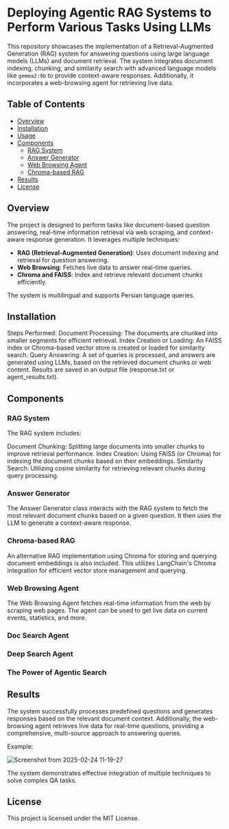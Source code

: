 # Deploying Agentic RAG Systems to Perform Various Tasks Using LLMs

This repository showcases the implementation of a Retrieval-Augmented Generation (RAG) system for answering questions using large language models (LLMs) and document retrieval. The system integrates document indexing, chunking, and similarity search with advanced language models like `gemma2:9b` to provide context-aware responses. Additionally, it incorporates a web-browsing agent for retrieving live data.

## Table of Contents
- [Overview](#overview)
- [Installation](#installation)
- [Usage](#usage)
- [Components](#components)
  - [RAG System](#rag-system)
  - [Answer Generator](#answer-generator)
  - [Web Browsing Agent](#web-browsing-agent)
  - [Chroma-based RAG](#chroma-based-rag)
- [Results](#results)
- [License](#license)

## Overview
The project is designed to perform tasks like document-based question answering, real-time information retrieval via web scraping, and context-aware response generation. It leverages multiple techniques:
- **RAG (Retrieval-Augmented Generation)**: Uses document indexing and retrieval for question answering.
- **Web Browsing**: Fetches live data to answer real-time queries.
- **Chroma and FAISS**: Index and retrieve relevant document chunks efficiently.

The system is multilingual and supports Persian language queries.

## Installation

Steps Performed:
Document Processing: The documents are chunked into smaller segments for efficient retrieval.
Index Creation or Loading: An FAISS index or Chroma-based vector store is created or loaded for similarity search.
Query Answering: A set of queries is processed, and answers are generated using LLMs, based on the retrieved document chunks or web content.
Results are saved in an output file (response.txt or agent_results.txt).

## Components
### RAG System
The RAG system includes:

Document Chunking: Splitting large documents into smaller chunks to improve retrieval performance.
Index Creation: Using FAISS (or Chroma) for indexing the document chunks based on their embeddings.
Similarity Search: Utilizing cosine similarity for retrieving relevant chunks during query processing.
### Answer Generator
The Answer Generator class interacts with the RAG system to fetch the most relevant document chunks based on a given question. It then uses the LLM to generate a context-aware response.

### Chroma-based RAG

An alternative RAG implementation using Chroma for storing and querying document embeddings is also included. This utilizes LangChain's Chroma integration for efficient vector store management and querying.

### Web Browsing Agent
The Web Browsing Agent fetches real-time information from the web by scraping web pages. The agent can be used to get live data on current events, statistics, and more.

### Doc Search Agent

### Deep Search Agent

### The Power of Agentic Search


## Results
The system successfully processes predefined questions and generates responses based on the relevant document context. Additionally, the web-browsing agent retrieves live data for real-time questions, providing a comprehensive, multi-source approach to answering queries.

Example:

![Screenshot from 2025-02-24 11-19-27](https://github.com/user-attachments/assets/a44540d0-2f62-40ae-83fb-8b07ee8186b9)

The system demonstrates effective integration of multiple techniques to solve complex QA tasks.

## License
This project is licensed under the MIT License.
